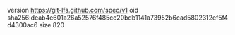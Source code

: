 version https://git-lfs.github.com/spec/v1
oid sha256:deab4e601a26a52576f485cc20bdb1141a73952b6cad5802312ef5f4d4300ac6
size 820

